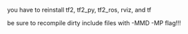 you have to reinstall tf2, tf2_py, tf2_ros, rviz, and tf

be sure to recompile dirty include files with -MMD -MP flag!!!


